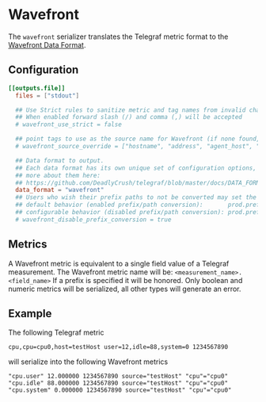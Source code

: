# Wavefront

The `wavefront` serializer translates the Telegraf metric format to the [Wavefront Data Format](https://docs.wavefront.com/wavefront_data_format.html).

## Configuration

```toml
[[outputs.file]]
  files = ["stdout"]

  ## Use Strict rules to sanitize metric and tag names from invalid characters
  ## When enabled forward slash (/) and comma (,) will be accepted
  # wavefront_use_strict = false

  ## point tags to use as the source name for Wavefront (if none found, host will be used)
  # wavefront_source_override = ["hostname", "address", "agent_host", "node_host"]

  ## Data format to output.
  ## Each data format has its own unique set of configuration options, read
  ## more about them here:
  ## https://github.com/DeadlyCrush/telegraf/blob/master/docs/DATA_FORMATS_OUTPUT.md
  data_format = "wavefront"
  ## Users who wish their prefix paths to not be converted may set the following:
  ## default behavior (enabled prefix/path conversion):       prod.prefix.name.metric.name
  ## configurable behavior (disabled prefix/path conversion): prod.prefix_name.metric_name
  # wavefront_disable_prefix_conversion = true
```

## Metrics

A Wavefront metric is equivalent to a single field value of a Telegraf measurement.
The Wavefront metric name will be: `<measurement_name>.<field_name>`
If a prefix is specified it will be honored.
Only boolean and numeric metrics will be serialized, all other types will generate
an error.

## Example

The following Telegraf metric

```text
cpu,cpu=cpu0,host=testHost user=12,idle=88,system=0 1234567890
```

will serialize into the following Wavefront metrics

```text
"cpu.user" 12.000000 1234567890 source="testHost" "cpu"="cpu0"
"cpu.idle" 88.000000 1234567890 source="testHost" "cpu"="cpu0"
"cpu.system" 0.000000 1234567890 source="testHost" "cpu"="cpu0"
```

